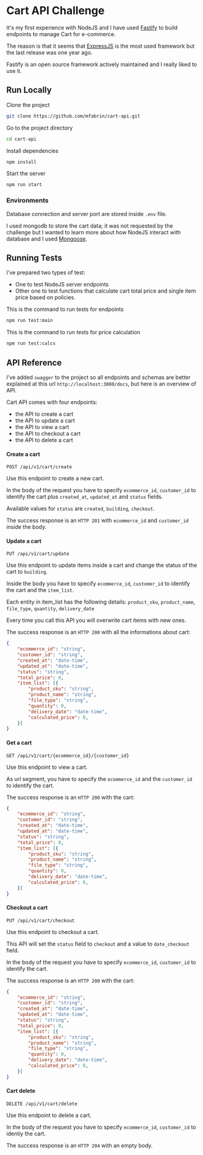 # Cart API Challenge

It's my first experience with NodeJS and I have used [Fastify](https://www.fastify.io/) to build endpoints to manage Cart for e-commerce.

The reason is that it seems that [ExpressJS](https://expressjs.com/) is the most used framework but the last release was one year ago.

Fastify is an open source framework actively maintained and I really liked to use it.

## Run Locally

Clone the project

```bash
git clone https://github.com/mfabrin/cart-api.git
```

Go to the project directory

```bash
cd cart-api
```

Install dependencies

```bash
npm install
```

Start the server

```bash
npm run start
```

### Environments
Database connection and server port are stored inside `.env` file. 

I used mongodb to store the cart data; it was not requested by the challenge but I wanted to learn more about how NodeJS interact with database and I used [Mongoose](https://mongoosejs.com/).

## Running Tests

I've prepared two types of test: 
- One to test NodeJS server endpoints
- Other one to test functions that calculate cart total price and single item price based on policies.

This is the command to run tests for endpoints

```bash
npm run test:main
```

This is the command to run tests for price calculation
```bash
npm run test:calcs
```

## API Reference

I've added `swagger` to the project so all endpoints and schemas are better explained at this url `http://localhost:3000/docs`, but here is an overview of API.

Cart API comes with four endpoints:
- the API to create a cart
- the API to update a cart
- the API to view a cart
- the API to checkout a cart
- the API to delete a cart


#### Create a cart

```http
POST /api/v1/cart/create
```
Use this endpoint to create a new cart.

In the body of the request you have to specify `ecommerce_id`, `customer_id` to identify the cart plus `created_at`, `updated_at` and `status` fields.

Available values for `status` are `created`, `building`, `checkout`.

The success response is an `HTTP 201` with `ecommerce_id` and `customer_id` inside the body.

#### Update a cart
```http
PUT /api/v1/cart/update
```
Use this endpoint to update items inside a cart and change the status of the cart to `building`.

Inside the body you have to specify `ecommerce_id`, `customer_id` to identify the cart and the `item_list`.

Each entity in item_list has the following details: `product_sku`, `product_name`, `file_type`, `quantity`, `delivery_date`

Every time you call this API you will overwrite cart items with new ones.

The success response is an `HTTP 200` with all the informations about cart: 
```json
{
    "ecommerce_id": "string",
    "customer_id": "string", 
    "created_at": "date-time",
    "updated_at": "date-time", 
    "status": "string",
    "total_price": 0, 
    "item_list": [{
        "product_sku": "string",
        "product_name": "string",
        "file_type": "string",
        "quantity": 0,
        "delivery_date": "date-time", 
        "calculated_price": 0,
    }]
}
```

#### Get a cart
```http
GET /api/v1/cart/{ecommerce_id}/{customer_id}
```
Use this endpoint to view a cart.

As url segment, you have to specify the `ecommerce_id` and the `customer_id` to identify the cart.

The success response is an `HTTP 200` with the cart:
```json
{
    "ecommerce_id": "string",
    "customer_id": "string", 
    "created_at": "date-time",
    "updated_at": "date-time", 
    "status": "string",
    "total_price": 0, 
    "item_list": [{
        "product_sku": "string",
        "product_name": "string",
        "file_type": "string",
        "quantity": 0,
        "delivery_date": "date-time", 
        "calculated_price": 0,
    }]
}
```

#### Checkout a cart
```http
PUT /api/v1/cart/checkout
```
Use this endpoint to checkout a cart.

This API will set the `status` field to `checkout` and a value to `date_checkout` field.

In the body of the request you have to specify `ecommerce_id`, `customer_id` to identify the cart.


The success response is an `HTTP 200` with the cart:

```json
{
    "ecommerce_id": "string",
    "customer_id": "string", 
    "created_at": "date-time",
    "updated_at": "date-time", 
    "status": "string",
    "total_price": 0, 
    "item_list": [{
        "product_sku": "string",
        "product_name": "string",
        "file_type": "string",
        "quantity": 0,
        "delivery_date": "date-time", 
        "calculated_price": 0,
    }]
}
```

#### Cart delete
```http
DELETE /api/v1/cart/delete
```
Use this endpoint to delete a cart.

In the body of the request you have to specify `ecommerce_id`, `customer_id` to identiy the cart.

The success response is an `HTTP 204` with an empty body.
